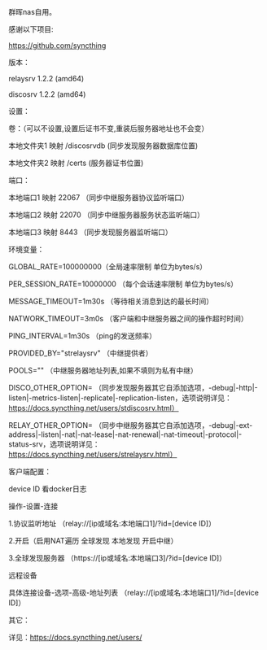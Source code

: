 群晖nas自用。

感谢以下项目:

https://github.com/syncthing

版本：

relaysrv 1.2.2  (amd64)

discosrv 1.2.2  (amd64)

设置：

卷：（可以不设置,设置后证书不变,重装后服务器地址也不会变）

本地文件夹1 映射 /discosrvdb  (同步发现服务器数据库位置)

本地文件夹2 映射 /certs (服务器证书位置)
  
端口：

本地端口1 映射 22067 （同步中继服务器协议监听端口）

本地端口2 映射 22070 （同步中继服务器服务状态监听端口）

本地端口3 映射 8443 （同步发现服务器监听端口）


环境变量：

GLOBAL_RATE=100000000（全局速率限制 单位为bytes/s）

PER_SESSION_RATE=10000000 （每个会话速率限制 单位为bytes/s）

MESSAGE_TIMEOUT=1m30s （等待相关消息到达的最长时间）

NATWORK_TIMEOUT=3m0s  （客户端和中继服务器之间的操作超时时间）

PING_INTERVAL=1m30s （ping的发送频率）

PROVIDED_BY="strelaysrv" （中继提供者）

POOLS="" （中继服务器地址列表,如果不填则为私有中继） 

DISCO_OTHER_OPTION= （同步发现服务器其它自添加选项，-debug|-http|-listen|-metrics-listen|-replicate|-replication-listen，选项说明详见：https://docs.syncthing.net/users/stdiscosrv.html）

RELAY_OTHER_OPTION= （同步中继服务器其它自添加选项，-debug|-ext-address|-listen|-nat|-nat-lease|-nat-renewal|-nat-timeout|-protocol|-status-srv，选项说明详见：https://docs.syncthing.net/users/strelaysrv.html）
           
客户端配置：

device ID 看docker日志

操作-设置-连接

1.协议监听地址 （relay://[ip或域名:本地端口1]/?id=[device ID]）

2.开启（启用NAT遍历 全球发现 本地发现 开启中继）

3.全球发现服务器 （https://[ip或域名:本地端口3]/?id=[device ID]）

远程设备

具体连接设备-选项-高级-地址列表 （relay://[ip或域名:本地端口1]/?id=[device ID]）

其它：

详见：https://docs.syncthing.net/users/










